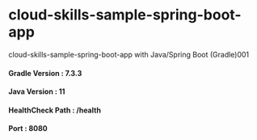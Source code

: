 # cloud-skills-sample-spring-boot-app
cloud-skills-sample-spring-boot-app with Java/Spring Boot (Gradle)001

#### Gradle Version : 7.3.3


#### Java Version : 11


#### HealthCheck Path : /health


#### Port : 8080

